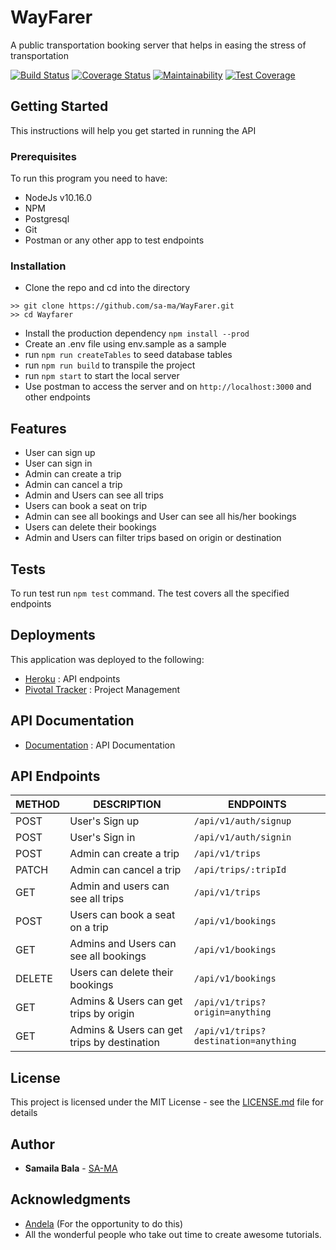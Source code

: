 # WayFarer
A public transportation booking server that helps in easing the stress of transportation

[![Build Status](https://travis-ci.org/sa-ma/WayFarer.svg?branch=develop)](https://travis-ci.org/sa-ma/WayFarer)
[![Coverage Status](https://coveralls.io/repos/github/sa-ma/WayFarer/badge.svg?branch=develop)](https://coveralls.io/github/sa-ma/WayFarer?branch=develop)
[![Maintainability](https://api.codeclimate.com/v1/badges/6c2358ee20e29e1e10b8/maintainability)](https://codeclimate.com/github/sa-ma/WayFarer/maintainability)
[![Test Coverage](https://api.codeclimate.com/v1/badges/6c2358ee20e29e1e10b8/test_coverage)](https://codeclimate.com/github/sa-ma/WayFarer/test_coverage)

## Getting Started
This instructions will help you get started in running the API

### Prerequisites
To run this program you need to have:
- NodeJs v10.16.0
- NPM
- Postgresql
- Git
- Postman or any other app to test endpoints

### Installation
- Clone the repo and cd into the directory
```shell
>> git clone https://github.com/sa-ma/WayFarer.git
>> cd Wayfarer
``` 
- Install the production dependency `npm install --prod`
- Create an .env file using env.sample as a sample
- run `npm run createTables` to seed database tables
- run `npm run build` to transpile the project
- run `npm start` to start the local server
- Use postman to access the server and  on `http://localhost:3000` and other endpoints

## Features
- User can sign up
- User can sign in
- Admin can create a trip
- Admin can cancel a trip
- Admin and Users can see all trips
- Users can book a seat on trip
- Admin can see all bookings and User can see all his/her bookings
- Users can delete their bookings
- Admin and Users can filter trips based on origin or destination  
## Tests
To run test run `npm test` command.
The test covers all the specified endpoints

## Deployments
This application was deployed to the following:
- [Heroku](https://wayfarerapp.herokuapp.com/) : API endpoints
- [Pivotal Tracker](https://www.pivotaltracker.com/n/projects/2359678) : Project Management

## API Documentation
- [Documentation](https://wayfarerapp.herokuapp.com/api-docs) : API Documentation

## API Endpoints
| METHOD | DESCRIPTION                                 | ENDPOINTS                            |
| ------ | ------------------------------------------- | ------------------------------------ |
| POST   | User's Sign up                              | `/api/v1/auth/signup`                |
| POST   | User's Sign in                              | `/api/v1/auth/signin`                |
| POST   | Admin can create a trip                     | `/api/v1/trips`                      |
| PATCH  | Admin can cancel a trip                     | `/api/trips/:tripId`                 |
| GET    | Admin and users can see all trips           | `/api/v1/trips`                      |
| POST   | Users can book a seat on a trip             | `/api/v1/bookings`                   |
| GET    | Admins and Users can see all bookings       | `/api/v1/bookings`                   |
| DELETE | Users can delete their bookings             | `/api/v1/bookings`                   |
| GET    | Admins & Users can get trips by origin      | `/api/v1/trips?origin=anything`      |
| GET    | Admins & Users can get trips by destination | `/api/v1/trips?destination=anything` |

## License

This project is licensed under the MIT License - see the [LICENSE.md](LICENSE.md) file for details

## Author

* **Samaila Bala** - [SA-MA](https://github.com/sa-ma)


## Acknowledgments
- [Andela](https://www.andela.com) (For the opportunity to do this)
- All the wonderful people who take out time to create awesome tutorials.